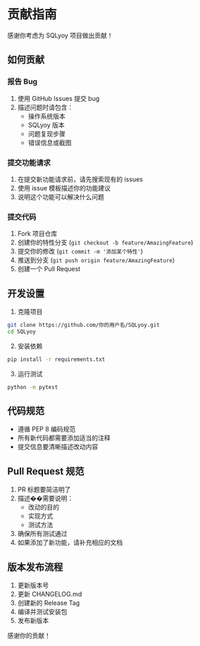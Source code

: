 # 贡献指南

感谢你考虑为 SQLyoy 项目做出贡献！

## 如何贡献

### 报告 Bug

1. 使用 GitHub Issues 提交 bug
2. 描述问题时请包含：
   - 操作系统版本
   - SQLyoy 版本
   - 问题复现步骤
   - 错误信息或截图

### 提交功能请求

1. 在提交新功能请求前，请先搜索现有的 issues
2. 使用 issue 模板描述你的功能建议
3. 说明这个功能可以解决什么问题

### 提交代码

1. Fork 项目仓库
2. 创建你的特性分支 (`git checkout -b feature/AmazingFeature`)
3. 提交你的修改 (`git commit -m '添加某个特性'`)
4. 推送到分支 (`git push origin feature/AmazingFeature`)
5. 创建一个 Pull Request

## 开发设置

1. 克隆项目
```bash
git clone https://github.com/你的用户名/SQLyoy.git
cd SQLyoy
```

2. 安装依赖
```bash
pip install -r requirements.txt
```

3. 运行测试
```bash
python -m pytest
```

## 代码规范

- 遵循 PEP 8 编码规范
- 所有新代码都需要添加适当的注释
- 提交信息要清晰描述改动内容

## Pull Request 规范

1. PR 标题要简洁明了
2. 描述��需要说明：
   - 改动的目的
   - 实现方式
   - 测试方法
3. 确保所有测试通过
4. 如果添加了新功能，请补充相应的文档

## 版本发布流程

1. 更新版本号
2. 更新 CHANGELOG.md
3. 创建新的 Release Tag
4. 编译并测试安装包
5. 发布新版本

感谢你的贡献！ 